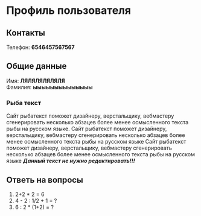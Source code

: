 # Профиль пользователя

## Контакты

Телефон: **6546457567567**

## Общие данные

Имя: **ЛЯЛЯЛЯЛЯЛЯЛЯ**    
Фамилия: **ыыыыыыыыыыыыыы**


### Рыба текст
Сайт рыбатекст поможет дизайнеру, верстальщику, вебмастеру сгенерировать несколько абзацев более менее осмысленного текста рыбы на русском языке.
Сайт рыбатекст поможет дизайнеру, верстальщику, вебмастеру сгенерировать несколько абзацев более менее осмысленного текста рыбы на русском языке
Сайт рыбатекст поможет дизайнеру, верстальщику, вебмастеру сгенерировать несколько абзацев более менее осмысленного текста рыбы на русском языке
***Данный текст не нужно редактировать!!!***

## Ответь на вопросы

1. 2+2 * 2 =  6
2. 4 - 2 : 1/2 + 1 = ?
3. 6 : 2 * (1+2) = ?